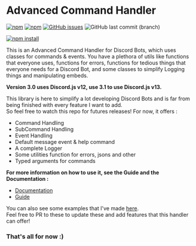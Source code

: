 # Advanced Command Handler

[![npm](https://img.shields.io/npm/dt/advanced-command-handler?logo=npm&style=for-the-badge)](https://www.npmjs.com/package/advanced-command-handler)
[![npm](https://img.shields.io/npm/v/advanced-command-handler?logo=npm&style=for-the-badge)](https://www.npmjs.com/package/advanced-command-handler)
[![GitHub issues](https://img.shields.io/github/issues-raw/advanced-command-handler/advanced-command-handler?logo=github&style=for-the-badge)](https://github.com/advanced-command-handler/Advanced-Command-Handler/issues)
![GitHub last commit (branch)](https://img.shields.io/github/last-commit/advanced-command-handler/advanced-command-handler/master?logo=github&style=for-the-badge)

[![npm install](https://nodei.co/npm/advanced-command-handler.png?downloads=true&stars=true)](https://www.npmjs.com/package/advanced-command-handler)

This is an Advanced Command Handler for Discord Bots, which uses classes for commands & events. You have a plethora of utils like functions that everyone uses, functions for errors, functions for
tedious things that everyone needs for a Discord Bot, and some classes to simplify Logging things and manipulating embeds.

**Version 3.0 uses Discord.js v12, use 3.1 to use Discord.js v13.**

This library is here to simplify a lot developing Discord Bots and is far from being finished with every feature I want to add.<br>
So feel free to watch this repo for futures releases!
For now, it offers :

- Command Handling
- SubCommand Handling
- Event Handling
- Default message event & help command
- A complete Logger
- Some utilities function for errors, jsons and other
- Typed arguments for commands

**For more information on how to use it, see the Guide and the Documentation :**

- [Documentation](https://advanced-command-handler.github.io/docs/) <br>
- [Guide](https://ayfri.gitbook.io/advanced-command-handler/)

You can also see some examples that I've made [here](https://github.com/Ayfri/advanced-command-handler-examples).<br>
Feel free to PR to these to update these and add features that this handler can offer!

### That's all for now :)
